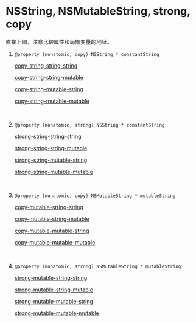 # NSString, NSMutableString, strong, copy

直接上图，注意比较属性和局部变量的地址。



1. `@property (nonatomic, copy) NSString * constantString`

   [copy-string-string-string](http://p8gcuv9g8.bkt.clouddn.com/copy-string-string-string.png)

   [copy-string-string-mutable](http://p8gcuv9g8.bkt.clouddn.com/copy-string-string-mutable.png)

   [copy-string-mutable-string](http://p8gcuv9g8.bkt.clouddn.com/copy-string-mutable-string.png)

   [copy-string-mutable-mutable](http://p8gcuv9g8.bkt.clouddn.com/copy-string-mutable-mutable.png)

   ​

2. `@property (nonatomic, strong) NSString * constantString`

   [strong-string-string-string](http://p8gcuv9g8.bkt.clouddn.com/strong-string-string-string.png)

   [strong-string-string-mutable](http://p8gcuv9g8.bkt.clouddn.com/strong-string-string-mutable.png)

   [strong-string-mutable-string](http://p8gcuv9g8.bkt.clouddn.com/strong-string-mutable-string.png)

   [strong-string-mutable-mutable](http://p8gcuv9g8.bkt.clouddn.com/strong-string-mutable-mutable.png)

   ​

3. `@property (nonatomic, copy) NSMutableString * mutableString`

   [copy-mutable-string-string](http://p8gcuv9g8.bkt.clouddn.com/copy-mutable-string-string.png)

   [copy-mutable-string-mutable](http://p8gcuv9g8.bkt.clouddn.com/copy-mutable-string-mutable.png)

   [copy-mutable-mutable-string](http://p8gcuv9g8.bkt.clouddn.com/copy-mutable-mutable-string.png)

   [copy-mutable-mutable-mutable](http://p8gcuv9g8.bkt.clouddn.com/copy-mutable-mutable-mutable.png)

   ​

4. `@property (nonatomic, strong) NSMutableString * mutableString`

   [strong-mutable-string-string](http://p8gcuv9g8.bkt.clouddn.com/strong-mutable-string-string.png)

   [strong-mutable-string-mutable](http://p8gcuv9g8.bkt.clouddn.com/strong-mutable-string-mutable.png)

   [strong-mutable-mutable-string](http://p8gcuv9g8.bkt.clouddn.com/strong-mutable-mutable-string.png)

   [strong-mutable-mutable-mutable](http://p8gcuv9g8.bkt.clouddn.com/strong-mutable-mutable-mutable.png)

